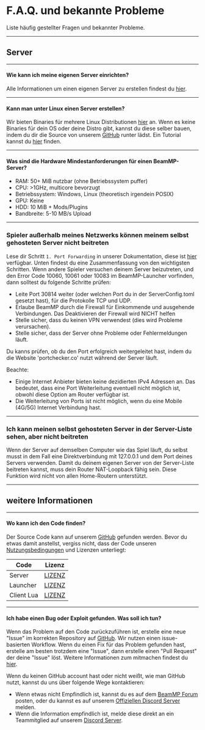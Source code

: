# F.A.Q. und bekannte Probleme

Liste häufig gestellter Fragen und bekannter Probleme.

---

## **Server**

---

#### **Wie kann ich meine eigenen Server einrichten?**

Alle Informationen um einen eigenen Server zu erstellen findest du [hier](https://docs.beammp.com/server/create-a-server/).

---

#### **Kann man unter Linux einen Server erstellen?**

Wir bieten Binaries für mehrere Linux Distributionen [hier](https://github.com/BeamMP/BeamMP-Server/releases/latest) an. Wenn es keine Binaries für dein OS oder deine Distro gibt, kannst du diese selber bauen, indem du dir die Source von unserem [GitHub](https://github.com/BeamMP/BeamMP-Server) runter lädst. Ein Tutorial kannst du [hier](https://github.com/BeamMP/BeamMP-Server#build-instructions) finden.

---

#### **Was sind die Hardware Mindestanforderungen für einen BeamMP-Server?**

- RAM: 50+ MiB nutzbar (ohne Betriebssystem puffer)
- CPU: &gt;1GHz, multicore bevorzugt
- Betriebssystem: Windows, Linux (theoretisch irgendein POSIX)
- GPU: Keine
- HDD: 10 MiB + Mods/Plugins
- Bandbreite: 5-10 MB/s Upload

---

### **Spieler außerhalb meines Netzwerks können meinem selbst gehosteten Server nicht beitreten**

Lese dir Schritt `1. Port Forwarding` in unserer Dokumentation, diese ist [hier](https://docs.beammp.com/server/create-a-server/#1-port-forwarding) verfügbar. Unten findest du eine Zusammenfassung von den wichtigsten Schritten. Wenn andere Spieler versuchen deinem Server beizutreten, und den Error Code 10060, 10061 oder 10083 im BeamMP-Launcher vorfinden, dann solltest du folgende Schritte prüfen:

- Leite Port 30814 weiter (oder welchen Port du in der  ServerConfig.toml gesetzt hast), für die Protokolle TCP und UDP.
- Erlaube BeamMP durch die Firewall für Einkommende und ausgehende Verbindungen. Das Deaktivieren der Firewall wird NICHT helfen
- Stelle sicher, dass du keinen VPN verwendest (dies wird Probleme verursachen).
- Stelle sicher, dass der Server ohne Probleme oder Fehlermeldungen läuft.

Du kanns prüfen, ob du den Port erfolgreich weitergeleitet hast, indem du die Website 'portchecker.co' nutzt während der Server läuft.

Beachte:

- Einige Internet Anbieter bieten keine dezidierten IPv4 Adressen an. Das bedeutet, dass eine Port Weiterleitung eventuell nicht möglich ist, obwohl diese Option am Router verfügbar ist.
- Die Weiterleitung von Ports ist nicht möglich, wenn du eine Mobile (4G/5G) Internet Verbindung hast.

---

### **Ich kann meinen selbst gehosteten Server in der Server-Liste sehen, aber nicht beitreten**

Wenn der Server auf demselben Computer wie das Spiel läuft, du selbst musst in dem Fall eine Direktverbindung mit 127.0.0.1 und dem Port deines Servers verwenden. Damit du deinem eigenen Server von der Server-Liste beitreten kannst, muss dein Router NAT-Loopback fähig sein. Diese Funktion wird nicht von allen Home-Routern unterstützt.

---

## **weitere Informationen**

---

#### **Wo kann ich den Code finden?**

Der Source Code kann auf unserem [GitHub](https://github.com/BeamMP) gefunden werden. Bevor du etwas damit anstellst, vergiss nicht, dass der Code unseren [Nutzungsbedingungen](https://forum.beammp.com/t/terms-of-use-v1-0/43) und Lizenzen unterliegt:

Code | Lizenz
--- | :-:
Server | [LIZENZ](https://github.com/BeamMP/BeamMP-Server/blob/master/LICENSE)
Launcher | [LIZENZ](https://github.com/BeamMP/BeamMP-Launcher/blob/master/README.md)
Client Lua | [LIZENZ](https://github.com/BeamMP/BeamMP/blob/development/LICENSE.md)

---

#### **Ich habe einen Bug oder Exploit gefunden. Was soll ich tun?**

Wenn das Problem auf den Code zurückzuführen ist, erstelle eine neue "Issue" im korrekten Repository auf [GitHub](https://github.com/BeamMP). Wir nutzen einen issue-basierten Workflow. Wenn du einen Fix für das Problem gefunden hast, erstelle am besten trotzdem eine "Issue", dann erstelle einen "Pull Request" der deine "Issue" löst. Weitere Informationen zum mitmachen findest du [hier](https://github.com/BeamMP/BeamMP/blob/development/CONTRIBUTING.md).

Wenn du keinen GitHub account hast oder nicht weißt, wie man GitHub nutzt, kannst du uns über folgende Wege kontaktieren:

- Wenn etwas nicht Empfindlich ist, kannst du es auf dem [BeamMP Forum](https://forum.beammp.com) posten, oder du kannst es auf unserem [Offiziellen Discord Server](https://discord.gg/beammp) melden.
- Wenn die Information empfindlich ist, melde diese direkt an ein Teammitglied auf unserem [Discord Server](https://discord.gg/beammp).
